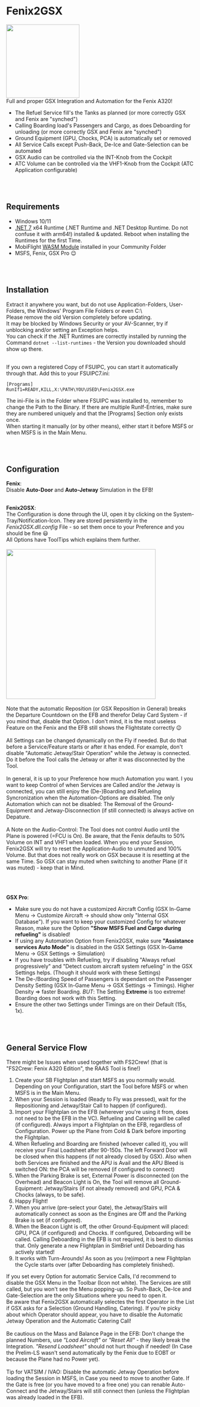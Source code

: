 # Fenix2GSX
<img src="img/icon.png" width="196"><br/>
Full and proper GSX Integration and Automation for the Fenix A320! <br/>

- The Refuel Service fill's the Tanks as planned (or more correctly GSX and Fenix are "synched")
- Calling Boarding load's Passengers and Cargo, as does Deboarding for unloading (or more correctly GSX and Fenix are "synched")
- Ground Equipment (GPU, Chocks, PCA) is automatically set or removed
- All Service Calls except Push-Back, De-Ice and Gate-Selection can be automated
- GSX Audio can be controlled via the INT-Knob from the Cockpit
- ATC Volume can be controlled via the VHF1-Knob from the Cockpit (ATC Application configurable)

<br/><br/>

## Requirements
- Windows 10/11
- [.NET 7](https://dotnet.microsoft.com/en-us/download/dotnet/7.0) x64 Runtime (.NET Runtime and .NET Desktop Runtime. Do not confuse it with arm64!) installed & updated. Reboot when installing the Runtimes for the first Time.
- MobiFlight [WASM Module](https://github.com/MobiFlight/MobiFlight-WASM-Module/releases) installed in your Community Folder
- MSFS, Fenix, GSX Pro :wink:

<br/><br/>
## Installation
Extract it anywhere you want, but do not use Application-Folders, User-Folders, the Windows' Program File Folders or even C:\\ <br/>
Please remove the old Version completely before updating.<br/>
It may be blocked by Windows Security or your AV-Scanner, try if unblocking and/or setting an Exception helps.<br/>
You can check if the .NET Runtimes are correctly installed by running the Command `dotnet --list-runtimes` - the Version you downloaded should show up there.<br/><br/>

If you own a registered Copy of FSUIPC, you can start it automatically through that. Add this to your FSUIPC7.ini:
```
[Programs]
RunIf1=READY,KILL,X:\PATH\YOU\USED\Fenix2GSX.exe
```
The ini-File is in the Folder where FSUIPC was installed to, remember to change the Path to the Binary. If there are multiple RunIf-Entries, make sure they are numbered uniquely and that the [Programs] Section only exists once.<br/>
When starting it manually (or by other means), either start it before MSFS or when MSFS is in the Main Menu.

<br/><br/>
## Configuration
**Fenix**:<br/>
Disable **Auto-Door** and **Auto-Jetway** Simulation in the EFB!<br/><br/>

**Fenix2GSX**:<br/>
The Configuration is done through the UI, open it by clicking on the System-Tray/Notification-Icon. They are stored persistently in the *Fenix2GSX.dll.config* File - so set them once to your Preference and you should be fine :smiley:<br/>
All Options have ToolTips which explains them further.
<br/><br/>
<img src="img/ui.png" width="400"><br/><br/>
Note that the automatic Reposition (or GSX Reposition in General) breaks the Departure Countdown on the EFB and therefor Delay Card System  - if you mind that, disable that Option. I don't mind, it is the most useless Feature on the Fenix and the EFB still shows the Flightstate correctly :wink:<br/><br/>
All Settings can be changed dynamically on the Fly if needed. But do that before a Service/Feature starts or after it has ended. For example, don't disable "Automatic Jetway/Stair Operation" while the Jetway is connected. Do it before the Tool calls the Jetway or after it was disconnected by the Tool.<br/><br/>
In general, it is up to your Preference how much Automation you want. I you want to keep Control of when Services are Called and/or the Jetway is connected, you can still enjoy the (De-)Boarding and Refueling Syncronization when the Automation-Options are disabled. The only Automation which can not be disabled: The Removal of the Ground-Equipment and Jetway-Disconnection (if still connected) is always active on Depature.<br/><br/>
A Note on the Audio-Control: The Tool does not control Audio until the Plane is powered (=FCU is On). Be aware, that the Fenix defaults to 50% Volume on INT and VHF1 when loaded. When you end your Session, Fenix2GSX will try to reset the Application-Audio to unmuted and 100% Volume. But that does not really work on GSX because it is resetting at the same Time. So GSX can stay muted when switching to another Plane (if it was muted) - keep that in Mind.


<br/><br/>

**GSX Pro**:
- Make sure you do not have a customized Aircraft Config (GSX In-Game Menu -> Customize Aircraft -> should show only "Internal GSX Database"). If you want to keep your customized Config for whatever Reason, make sure the Option **"Show MSFS Fuel and Cargo during refueling"** is disabled!
- If using any Automation Option from Fenix2GSX, make sure **"Assistance services Auto Mode"** is disabled in the GSX Settings (GSX In-Game Menu -> GSX Settings -> Simulation)
- If you have troubles with Refueling, try if disabling "Always refuel progressively" and "Detect custom aircraft system refueling" in the GSX Settings helps. (Though it should work with these Settings)
- The De-/Boarding Speed of Passengers is dependant on the Passenger Density Setting (GSX In-Game Menu -> GSX Settings -> Timings). Higher Density => faster Boarding. *BUT*: The Setting **Extreme** is too extreme! Boarding does not work with this Setting.
- Ensure the other two Settings under Timings are on their Default (15s, 1x).

<br/><br/>

## General Service Flow
There might be Issues when used together with FS2Crew! (that is "FS2Crew: Fenix A320 Edition", the RAAS Tool is fine!)

1) Create your SB Flightplan and start MSFS as you normally would. Depending on your Configuration, start the Tool before MSFS or when MSFS is in the Main Menu.
2) When your Session is loaded (Ready to Fly was pressed), wait for the Repositioning and Jetway/Stair Call to happen (if configured).
3) Import your Flightplan on the EFB (wherever you're using it from, does not need to be the EFB in the VC). Refueling and Catering will be called (if configured). Always import a Flightplan on the EFB, regardless of Configuration. Power up the Plane from Cold & Dark before importing the Flightplan.
4) When Refueling and Boarding are finished (whoever called it), you will receive your Final Loadsheet after 90-150s. The left Forward Door will be closed when this happens (if not already closed by GSX). Also when both Services are finished and the APU is Avail and the APU Bleed is switched ON: the PCA will be removed (if configured to connect)
5) When the Parking Brake is set, External Power is disconnected (on the Overhead) and Beacon Light is On, the Tool will remove all Ground-Equipment: Jetway/Stairs (if not already removed) and GPU, PCA & Chocks (always, to be safe).
6) Happy Flight!
7) When you arrive (pre-select your Gate), the Jetway/Stairs will automatically connect as soon as the Engines are Off and the Parking Brake is set (if configured).
8) When the Beacon Light is off, the other Ground-Equipment will placed: GPU, PCA (if configured) and Chocks. If configured, Deboarding will be called. Calling Deboarding in the EFB is not required, it is best to dismiss that. Only generate a new Flightplan in SimBrief until Deboarding has actively started!
9) It works with Turn-Arounds! As soon as you (re)import a new Flightplan the Cycle starts over (after Deboarding has completely finished).


If you set every Option for automatic Service Calls, I'd recommend to disable the GSX Menu in the Toolbar (Icon not white). The Services are still called, but you won't see the Menu popping-up. So Push-Back, De-Ice and Gate-Selection are the only Situations where you need to open it.<br/>
Be aware that Fenix2GSX automatically selectes the first Operator in the List if GSX asks for a Selection (Ground Handling, Catering). If you're picky about which Operator should appear, you have to disable the Automatic Jetway Operation and the Automatic Catering Call!<br/><br/>
Be cautious on the Mass and Balance Page in the EFB: Don't change the planned Numbers, use *"Load Aircraft"* or *"Reset All"* - they likely break the Integration. *"Resend Loadsheet"* should not hurt though if needed! (In Case the Prelim-LS wasn't send automatically by the Fenix due to EOBT or because the Plane had no Power yet).<br/><br/>
Tip for VATSIM / IVAO: Disable the automatic Jetway Operation before loading the Session in MSFS, in Case you need to move to another Gate. If the Gate is free (or you have moved to a free one) you can renable Auto-Connect and the Jetway/Stairs will still connect then (unless the Flightplan was already loaded in the EFB).<br/><br/>
